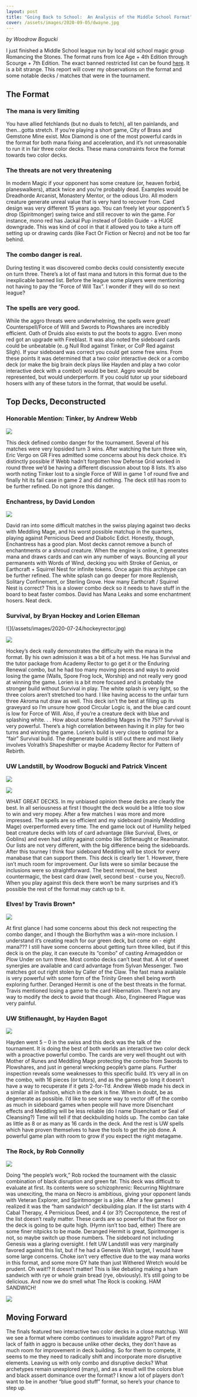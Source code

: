 ```yaml
---
layout: post
title: "Going Back to School:  An Analysis of the Middle School Format"
cover: /assets/images/2020-09-05/dwayne.jpg
---
```


_by Woodrow Bogucki_

I just finished a Middle School league run by local old school magic group
Romancing the Stones. The format runs from Ice Age + 4th Edition through
Scourge + 7th Edition. The exact banned restricted list can be found
[here](https://www.eternalcentral.com/middleschoolrules/). It is a bit strange.
This report will cover my observations on the format and some notable
decks / matches that were in the tournament.

## The Format

###	The mana is very limiting

You have allied fetchlands (but no duals to fetch), all ten painlands, and
then...gotta stretch. If you’re playing
a short game, City of Brass and Gemstone Mine exist. Mox Diamond is one of the
most powerful cards in the format for both mana fixing and acceleration, and
it’s not unreasonable to run it in fair three color decks. These mana
constraints force the format towards two color decks.

###	The threats are not very threatening

In modern Magic if your
opponent has some creature (or, heaven forbid, planeswalkers), attack twice and
you’re probably dead. Examples would be Dreadhorde Arcanist, Monastery
Mentor, or the odious Uro. All modern creature generate unreal value that is
very hard to recover from. Card design was very different 15 years ago. You can
freely let your opponent’s 5 drop (Spiritmonger) swing twice and still
recover to win the game. For instance, mono red has Jackal Pup instead of
Goblin Guide - a HUGE downgrade. This was kind of cool in that it allowed you
to take a turn off setting up or drawing cards (like Fact Or Fiction or Necro)
and not be too far behind.

###	The combo danger is real.

During testing it was discovered combo
decks could consistently execute on turn three. There’s a lot of fast mana
and tutors in this format due to the inexplicable banned list. Before the
league some players were mentioning not having to pay the “Force of Will
Tax”. I wonder if they will do so next league?

### The spells are very good.

While the aggro threats were underwhelming,
the spells were great! Counterspell/Force of Will and Swords to Plowshares are
incredibly efficient. Oath of Druids also exists to put the boots to aggro.
Even mono red got an upgrade with Fireblast. It was also noted the sideboard
cards could be unbeatable (e..g Null Rod against Tinker, or CoP Red against
Sligh). If your sideboard was correct you could get some free wins.
From these points it was determined that a two color interactive deck or a
combo deck (or make the big brain deck plays like Hayden and play a two color
interactive deck with a combo!) would be best. Aggro would be represented, but
would underperform. If you could tutor up your sideboard hosers with any of
these tutors in the format, that would be useful.

## Top Decks, Deconstructed

### Honorable Mention: Tinker, by Andrew Webb

![](/assets/images/2020-07-24/andrewtinker.jpg)

This deck defined combo danger for the tournament. Several of his matches were
very lopsided turn 3 wins. After watching the turn three win, Eric Vergo on GR
Fires admitted some concerns about his deck choice. It’s distinctly possible
if Webb hadn’t forgotten how Defense Grid worked in round three we’d be
having a different discussion about top 8 lists. It’s also worth noting
Tinker lost to a single Force of Will in game 1 of round five and finally hit
its fail case in game 2 and did nothing. The deck still has room to be further
refined. Do not ignore this danger.

### Enchantress, by David London

![](/assets/images/2020-07-24/davidenchantress.jpg)

David ran into some difficult matches in the swiss playing against two decks
with Meddling Mage, and his worst possible matchup in the quarters, playing
against Pernicious Deed and Diabolic Edict. Honestly, though, Enchantress has a
good plan. Most decks cannot remove a bunch of enchantments or a shroud
creature. When the engine is online, it generates mana and draws cards and can
win any number of ways. Bouncing all your permanents with Words of Wind,
decking you with Stroke of Genius, or Earthcraft + Squirrel Nest for infinite
tokens.
Once again this architype can be further refined. The white splash can go
deeper for more Replenish, Solitary Confinement, or Sterling Grove. How many
Earthcraft / Squirrel Nest is correct? This is a slower combo deck so it needs
to have stuff in the board to beat faster combos. David has Mana Leaks and some
enchantment hosers. Neat deck.
### Survival, by Bryan Hockey and Lorien Elleman

![](/assets/images/2020-07-24/hockeyrector.jpg\)

![](/assets/images/2020-07-24/lorienmadness.jpg)

Hockey’s deck really demonstrates the difficulty with the mana in the format.
By his own admission it was a bit of a hot mess. He has Survival and the tutor
package from Academy Rector to go get it or the Enduring Renewal combo, but he
had too many moving pieces and ways to avoid losing the game (Walls, Spore Frog
lock, Worship) and not really very good at winning the game.
Lorien is a bit more focused and is probably the stronger build without
Survival in play. The white splash is very light, so the three colors aren’t
stretched too hard. I like having access to the unfair turn three Akroma nut
draw as well. This deck isn’t the best at filling up its graveyard so I’m
unsure how good Circular Logic is, and the blue card count is low for Force of
Will. Also, if you’re a creature deck with blue and splashing white. . . How
about some Meddling Mages in the 75??
Survival is very powerful. There’s a high correlation between having it in
play for two turns and winning the game. Lorien’s build is very close to
optimal for a “fair” Survival build. The degenerate build is still out
there and most likely involves Volrath’s Shapeshifter or maybe Academy Rector
for Pattern of Rebirth.

### UW Landstill, by Woodrow Bogucki and Patrick Vincent

![](/assets/images/2020-07-24/woodrowlandstill.jpg)

![](/assets/images/2020-07-24/patricklandstill.jpg)

WHAT GREAT DECKS. In my unbiased opinion these decks are clearly the best.
In all seriousness at first I thought the deck would be a little too slow to
win and very mopey. After a few matches I was more and more impressed. The
spells are so efficient and my sideboard (mainly Meddling Mage) overperformed
every time. The end game lock out of Humility helped beat creature decks with
lots of card advantage (like Survival, Elves, or Goblins) and even had utility
against combo like Stiflenaught or Reanimator. Our lists are not very
different, with the big difference being the sideboards. After this tourney I
think four sideboard Meddling will be stock for every manabase that can support
them.
This deck is clearly tier 1. However, there isn’t much room for improvement.
Our lists were so similar because the inclusions were so straightforward. The
best removal, the best countermagic, the best card draw (well, second best -
curse you, Necro!). When you play against this deck there won’t be many
surprises and it’s possible the rest of the format may catch up to it.

### Elves! by Travis Brown*

![](/assets/images/2020-07-24/traviselves.jpg)

At first glance I had some concerns about this deck not respecting the combo
danger, and I though the Biorhythm was a win-more inclusion. I understand
it’s creating reach for our green deck, but come on - eight mana??? I still
have some concerns about getting turn three killed, but if this deck is on the
play, it can execute its “combo” of casting Armageddon or Plow Under on
turn three. Most combo decks can’t beat that. A lot of sweet synergies are
available and card advantage from Sylvan Messenger. Two matches got out right
stolen by Caller of the Claw. The fast mana available is very powerful with
some form of the Trinity Green shell being worth exploring further. Deranged
Hermit is one of the best threats in the format. Travis mentioned losing a game
to the card Hibernation. There’s not any way to modify the deck to avoid that
though. Also, Engineered Plague was very painful.

### UW Stiflenaught, by Hayden Bagot

![](/assets/images/2020-07-24/haydenstiflenaught.jpg)

Hayden went 5 – 0 in the swiss and this deck was the talk of the tournament.
It is doing the best of both worlds an interactive two color deck with a
proactive powerful combo. The cards are very well thought out with Mother of
Runes and Meddling Mage protecting the combo from Swords to Plowshares, and
just in general wrecking people’s game plans.
Further inspection reveals some weaknesses to this specific build. It’s very
all in on the combo, with 16 pieces (or tutors), and as the games go long it
doesn’t have a way to recuperate if it gets 2-for-1’d. Andrew Webb made his
deck in a similar all in fashion, which in the dark is fine. When in doubt, be
as degenerate as possible. I’d like to see some way to vector off of the
combo as much in sideboard games when people will have more Disenchant effects
and Meddling will be less reliable (do I name Disenchant or Seal of Cleansing?)
Time will tell if that deckbuilding holds up. The combo can take as little as 8
or as many as 16 cards in the deck. And the rest is UW spells which have proven
themselves to have the tools to get the job done. A powerful game plan with
room to grow if you expect the right metagame.

### The Rock, by Rob Connolly

![](/assets/images/2020-07-24/robrock.jpg)

Doing “the people’s work,” Rob rocked the tournament with the classic
combination of black disruption and green fat.
This deck was difficult to evaluate at first. Its contents were so
schizophrenic: Recurring Nightmare was unexciting, the mana on Necro is
ambitious, giving your opponent lands with Veteran Explorer, and Spiritmonger
is a joke. After a few games I realized it was the “ham sandwich”
deckbuilding plan. If the list starts with 4 Cabal Therapy, 4 Pernicious Deed,
and 4 (or 3?) Cecropotence, the rest of the list doesn’t really matter. These
cards are so powerful that the floor on the deck is going to be quite high.
(Hymn isn’t too bad, either)
There are some finer nitpicks to be made. Deranged Hermit is great,
Spiritmonger is not, so maybe switch up those numbers. The sideboard not
including Genesis was a glaring oversight. I felt UW Landstill was very
marginally favored against this list, but if he had a Genesis Wish target, I
would have some large concerns. Choke isn’t very effective due to the way
mana works in this format, and some more GY hate than just Withered Wretch
would be prudent.
Oh wait!? It doesn’t matter! This is like debating making a ham sandwich with
rye or whole grain bread (rye, obviously). It’s still going to be delicious.
And now we do smell what The Rock is cooking. HAM SANDWICH!

![](/assets/images/2020-09-05/ham.png)

## Moving Forward

The finals featured two interactive two color decks in a close matchup. Will we
see a format where combo continues to invalidate aggro? Part of my lack of
faith in aggro is because unlike other decks, they don’t have as much room
for improvement in deck building. So for them to compete, it seems to me they
need to radically shift and incorporate more disruptive elements. Leaving us
with only combo and disruptive decks? What archetypes remain unexplored (many),
and as a result will the colors blue and black assert dominance over the
format? I know a lot of players don’t want to be in another “blue good
stuff” format, so here’s your chance to step up.

